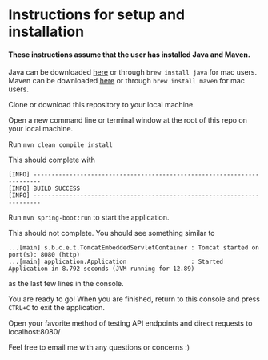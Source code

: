 # Instructions for setup and installation

#### These instructions assume that the user has installed Java and Maven.
Java can be downloaded [here](https://www.oracle.com/downloads/index.html) or through `brew install java` for mac users.
Maven can be downloaded [here](https://maven.apache.org/) or through `brew install maven` for mac users.


Clone or download this repository to your local machine.

Open a new command line or terminal window at the root of this repo on your local machine.

Run `mvn clean compile install`

This should complete with

```
[INFO] ------------------------------------------------------------------------
[INFO] BUILD SUCCESS
[INFO] ------------------------------------------------------------------------
```

Run `mvn spring-boot:run` to start the application. 

This should not complete. You should see something similar to

```
...[main] s.b.c.e.t.TomcatEmbeddedServletContainer : Tomcat started on port(s): 8080 (http)
...[main] application.Application                  : Started Application in 8.792 seconds (JVM running for 12.89)
```

as the last few lines in the console.

You are ready to go! When you are finished, return to this console and press `CTRL+C`
to exit the application.

Open your favorite method of testing API endpoints and direct requests to localhost:8080/

Feel free to email me with any questions or concerns :)


